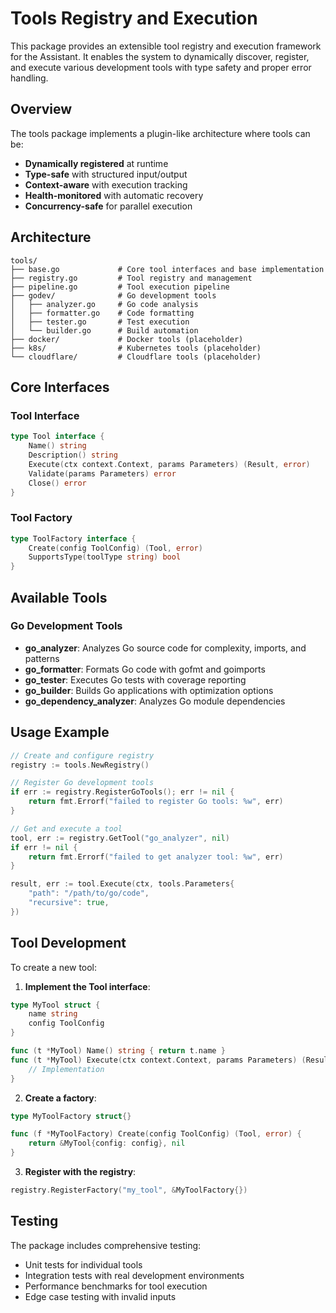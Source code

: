 # Tools Registry and Execution

This package provides an extensible tool registry and execution framework for the Assistant. It enables the system to dynamically discover, register, and execute various development tools with type safety and proper error handling.

## Overview

The tools package implements a plugin-like architecture where tools can be:
- **Dynamically registered** at runtime
- **Type-safe** with structured input/output
- **Context-aware** with execution tracking
- **Health-monitored** with automatic recovery
- **Concurrency-safe** for parallel execution

## Architecture

```
tools/
├── base.go             # Core tool interfaces and base implementation
├── registry.go         # Tool registry and management
├── pipeline.go         # Tool execution pipeline
├── godev/              # Go development tools
│   ├── analyzer.go     # Go code analysis
│   ├── formatter.go    # Code formatting
│   ├── tester.go       # Test execution
│   └── builder.go      # Build automation
├── docker/             # Docker tools (placeholder)
├── k8s/                # Kubernetes tools (placeholder)
└── cloudflare/         # Cloudflare tools (placeholder)
```

## Core Interfaces

### Tool Interface
```go
type Tool interface {
    Name() string
    Description() string
    Execute(ctx context.Context, params Parameters) (Result, error)
    Validate(params Parameters) error
    Close() error
}
```

### Tool Factory
```go
type ToolFactory interface {
    Create(config ToolConfig) (Tool, error)
    SupportsType(toolType string) bool
}
```

## Available Tools

### Go Development Tools
- **go_analyzer**: Analyzes Go source code for complexity, imports, and patterns
- **go_formatter**: Formats Go code with gofmt and goimports
- **go_tester**: Executes Go tests with coverage reporting
- **go_builder**: Builds Go applications with optimization options
- **go_dependency_analyzer**: Analyzes Go module dependencies

## Usage Example

```go
// Create and configure registry
registry := tools.NewRegistry()

// Register Go development tools
if err := registry.RegisterGoTools(); err != nil {
    return fmt.Errorf("failed to register Go tools: %w", err)
}

// Get and execute a tool
tool, err := registry.GetTool("go_analyzer", nil)
if err != nil {
    return fmt.Errorf("failed to get analyzer tool: %w", err)
}

result, err := tool.Execute(ctx, tools.Parameters{
    "path": "/path/to/go/code",
    "recursive": true,
})
```

## Tool Development

To create a new tool:

1. **Implement the Tool interface**:
```go
type MyTool struct {
    name string
    config ToolConfig
}

func (t *MyTool) Name() string { return t.name }
func (t *MyTool) Execute(ctx context.Context, params Parameters) (Result, error) {
    // Implementation
}
```

2. **Create a factory**:
```go
type MyToolFactory struct{}

func (f *MyToolFactory) Create(config ToolConfig) (Tool, error) {
    return &MyTool{config: config}, nil
}
```

3. **Register with the registry**:
```go
registry.RegisterFactory("my_tool", &MyToolFactory{})
```

## Testing

The package includes comprehensive testing:
- Unit tests for individual tools
- Integration tests with real development environments
- Performance benchmarks for tool execution
- Edge case testing with invalid inputs